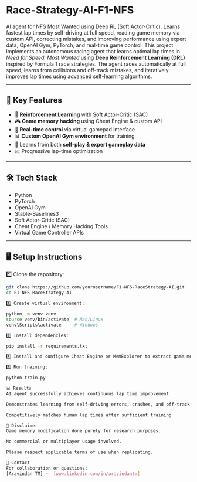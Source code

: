 # Race-Strategy-AI-F1-NFS
AI agent for NFS Most Wanted using Deep RL (Soft Actor-Critic). Learns fastest lap times by self-driving at full speed, reading game memory via custom API, correcting mistakes, and improving performance using expert data, OpenAI Gym, PyTorch, and real-time game control.
This project implements an autonomous racing agent that learns optimal lap times in *Need for Speed: Most Wanted* using **Deep Reinforcement Learning (DRL)** inspired by Formula 1 race strategies.
The agent races automatically at full speed, learns from collisions and off-track mistakes, and iteratively improves lap times using advanced self-learning algorithms.

---

## 🚀 Key Features

- 🧠 **Reinforcement Learning** with Soft Actor-Critic (SAC)
- 🎮 **Game memory hacking** using Cheat Engine & custom API
- 🔄 **Real-time control** via virtual gamepad interface
- 📊 **Custom OpenAI Gym environment** for training
- 🏁 Learns from both **self-play & expert gameplay data**
- 📈 Progressive lap-time optimization

---

## 🛠 Tech Stack

- Python
- PyTorch
- OpenAI Gym
- Stable-Baselines3
- Soft Actor-Critic (SAC)
- Cheat Engine / Memory Hacking Tools
- Virtual Game Controller APIs

---

## 🖥️ Setup Instructions

1️⃣ Clone the repository:

```bash
git clone https://github.com/yourusername/F1-NFS-RaceStrategy-AI.git
cd F1-NFS-RaceStrategy-AI

2️⃣ Create virtual environment:

python -m venv venv
source venv/bin/activate  # Mac/Linux
venv\Scripts\activate     # Windows

3️⃣ Install dependencies:

pip install -r requirements.txt

4️⃣ Install and configure Cheat Engine or MemExplorer to extract game memory addresses.

5️⃣ Run training:

python train.py

📊 Results
AI agent successfully achieves continuous lap time improvement

Demonstrates learning from self-driving errors, crashes, and off-track behavior

Competitively matches human lap times after sufficient training

🔐 Disclaimer
Game memory modification done purely for research purposes.

No commercial or multiplayer usage involved.

Please respect applicable terms of use when replicating.

📩 Contact
For collaboration or questions:
[Aravindan TM] —  [www.linkedin.com/in/aravindantm]

